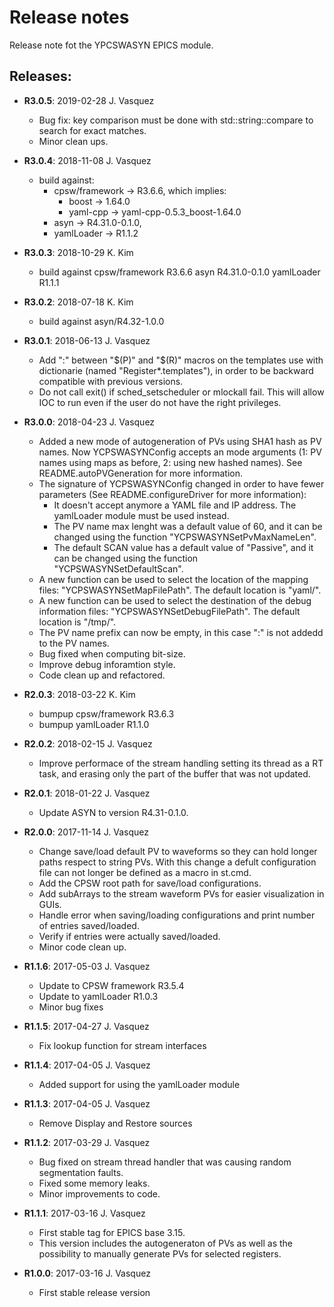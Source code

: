 # Release notes

Release note fot the YPCSWASYN EPICS module.

## Releases:
* __R3.0.5__: 2019-02-28 J. Vasquez
  * Bug fix: key comparison must be done with std::string::compare 
    to search for exact matches.
  * Minor clean ups. 

* __R3.0.4__: 2018-11-08 J. Vasquez
    * build against:
      - cpsw/framework -> R3.6.6, which implies:
        - boost -> 1.64.0
        - yaml-cpp -> yaml-cpp-0.5.3_boost-1.64.0
      - asyn -> R4.31.0-0.1.0, 
      - yamlLoader -> R1.1.2

* __R3.0.3__: 2018-10-29 K. Kim
    * build against cpsw/framework R3.6.6
                    asyn R4.31.0-0.1.0
                    yamlLoader R1.1.1

* __R3.0.2__: 2018-07-18 K. Kim
    * build against asyn/R4.32-1.0.0

* __R3.0.1__: 2018-06-13 J. Vasquez
    * Add ":" between "$(P)" and "$(R)" macros on the templates use 
      with dictionarie (named "Register*.templates"), in order to be 
      backward compatible with previous versions.
    * Do not call exit() if sched_setscheduler or mlockall fail. 
      This will allow IOC to run even if the user do not have the right
      privileges.

* __R3.0.0__: 2018-04-23 J. Vasquez
    * Added a new mode of autogeneration of PVs using SHA1 hash
      as PV names. Now YCPSWASYNConfig accepts an mode arguments
      (1: PV names using maps as before, 2: using new hashed names).
      See README.autoPVGeneration for more information.
    * The signature of YCPSWASYNConfig changed in order to have fewer
      parameters (See README.configureDriver for more information): 
      - It doesn't accept anymore a YAML file and IP address.
        The yamlLoader module must be used instead.
      - The PV name max lenght was a default value of 60, and it can
        be changed using the function "YCPSWASYNSetPvMaxNameLen".
      - The default SCAN value has a default value of "Passive", and
        it can be changed using the function "YCPSWASYNSetDefaultScan".
    * A new function can be used to select the location of the mapping
      files: "YCPSWASYNSetMapFilePath". The default location is "yaml/".
    * A new function can be used to select the destination of the debug
      information files: "YCPSWASYNSetDebugFilePath". The default
      location is "/tmp/".
    * The PV name prefix can now be empty, in this case ":" is not
      addedd to the PV names.
    * Bug fixed when computing bit-size.
    * Improve debug inforamtion style.
    * Code clean up and refactored.

* __R2.0.3__: 2018-03-22 K. Kim
    * bumpup cpsw/framework R3.6.3
    * bumpup yamlLoader     R1.1.0

* __R2.0.2__: 2018-02-15 J. Vasquez
    * Improve performace of the stream handling setting its thread
      as a RT task, and erasing only the part of the buffer that was
      not updated.

* __R2.0.1__: 2018-01-22 J. Vasquez
    * Update ASYN to version R4.31-0.1.0.

* __R2.0.0__: 2017-11-14 J. Vasquez
    * Change save/load default PV to waveforms so they can
      hold longer paths respect to string PVs. With this
      change a defult configuration file can not longer be
      defined as a macro in st.cmd.
    * Add the CPSW root path for save/load configurations.
    * Add subArrays to the stream waveform PVs for easier
      visualization in GUIs.
    * Handle error when saving/loading configurations and
      print number of entries saved/loaded.
    * Verify if entries were actually saved/loaded.
    * Minor code clean up.

* __R1.1.6__: 2017-05-03 J. Vasquez
    * Update to CPSW framework R3.5.4
    * Update to yamlLoader R1.0.3
    * Minor bug fixes

* __R1.1.5__: 2017-04-27 J. Vasquez
    * Fix lookup function for stream interfaces

* __R1.1.4__: 2017-04-05 J. Vasquez
    * Added support for using the yamlLoader module

* __R1.1.3__: 2017-04-05 J. Vasquez
    * Remove Display and Restore sources

* __R1.1.2__: 2017-03-29 J. Vasquez
    * Bug fixed on stream thread handler that was causing random
      segmentation faults.
    * Fixed some memory leaks.
    * Minor improvements to code.

* __R1.1.1__: 2017-03-16 J. Vasquez
    * First stable tag for EPICS base 3.15.
    * This version includes the autogeneraton of PVs as well as the
      possibility to manually generate PVs for selected registers.

* __R1.0.0__: 2017-03-16 J. Vasquez
    * First stable release version


